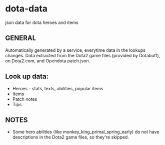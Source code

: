# dota-data
json data for dota heroes and items

## GENERAL
Automatically generated by a service, everytime data in the lookups changes.
Data extracted from the Dota2 game files (provided by Dotabuff), on Dota2.com, and Opendota patch.json.

## Look up data:
- Heroes - stats, texts, abilities, popular items
- Items
- Patch notes
- Tips

## NOTES
- Some hero abilities (like monkey_king_primal_spring_early) do not have descriptions in the Dota2 game files, so they're skipped. 
